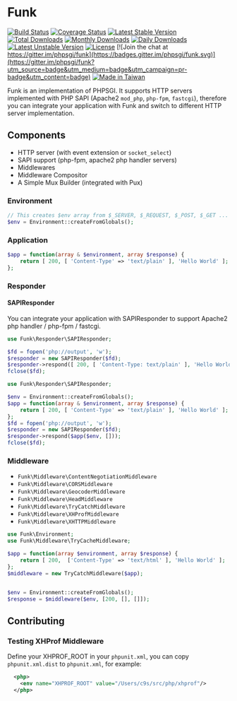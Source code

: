 # Funk

[![Build Status](https://travis-ci.org/phpsgi/Funk.svg?branch=master)](https://travis-ci.org/phpsgi/Funk)
[![Coverage Status](https://img.shields.io/coveralls/phpsgi/Funk.svg)](https://coveralls.io/r/phpsgi/Funk)
[![Latest Stable Version](https://poser.pugx.org/phpsgi/funk/v/stable.svg)](https://packagist.org/packages/phpsgi/funk) 
[![Total Downloads](https://poser.pugx.org/phpsgi/funk/downloads.svg)](https://packagist.org/packages/phpsgi/funk) 
[![Monthly Downloads](https://poser.pugx.org/phpsgi/funk/d/monthly)](https://packagist.org/packages/phpsgi/funk)
[![Daily Downloads](https://poser.pugx.org/phpsgi/funk/d/daily)](https://packagist.org/packages/phpsgi/funk)
[![Latest Unstable Version](https://poser.pugx.org/phpsgi/funk/v/unstable.svg)](https://packagist.org/packages/phpsgi/funk) 
[![License](https://poser.pugx.org/phpsgi/funk/license.svg)](https://packagist.org/packages/phpsgi/funk)
[![Join the chat at https://gitter.im/phpsgi/funk](https://badges.gitter.im/phpsgi/funk.svg)](https://gitter.im/phpsgi/funk?utm_source=badge&utm_medium=badge&utm_campaign=pr-badge&utm_content=badge)
[![Made in Taiwan](https://img.shields.io/badge/made%20in-taiwan-green.svg)](README.md)

Funk is an implementation of PHPSGI. It supports HTTP servers implemented with PHP SAPI (Apache2 `mod_php`, `php-fpm`, `fastcgi`), therefore you can integrate your application with Funk and switch to different HTTP server implementation.

## Components

- HTTP server (with event extension or `socket_select`)
- SAPI support (php-fpm, apache2 php handler servers)
- Middlewares
- Middleware Compositor
- A Simple Mux Builder (integrated with Pux)


### Environment

```php
// This creates $env array from $_SERVER, $_REQUEST, $_POST, $_GET ... 
$env = Environment::createFromGlobals();
```

### Application

```php
$app = function(array & $environment, array $response) {
    return [ 200, [ 'Content-Type' => 'text/plain' ], 'Hello World' ];
};
```


### Responder

#### SAPIResponder

You can integrate your application with SAPIResponder to support Apache2 php handler / php-fpm / fastcgi.

```php
use Funk\Responder\SAPIResponder;

$fd = fopen('php://output', 'w');
$responder = new SAPIResponder($fd);
$responder->respond([ 200, [ 'Content-Type: text/plain' ], 'Hello World' ]);
fclose($fd);
```


```php
use Funk\Responder\SAPIResponder;

$env = Environment::createFromGlobals();
$app = function(array & $environment, array $response) {
    return [ 200, [ 'Content-Type' => 'text/plain' ], 'Hello World' ];
};
$fd = fopen('php://output', 'w');
$responder = new SAPIResponder($fd);
$responder->respond($app($env, []));
fclose($fd);
```



### Middleware

- `Funk\Middleware\ContentNegotiationMiddleware`
- `Funk\Middleware\CORSMiddleware`
- `Funk\Middleware\GeocoderMiddleware`
- `Funk\Middleware\HeadMiddleware`
- `Funk\Middleware\TryCatchMiddleware`
- `Funk\Middleware\XHProfMiddleware`
- `Funk\Middleware\XHTTPMiddleware`


```php
use Funk\Environment;
use Funk\Middleware\TryCacheMiddleware;

$app = function(array $environment, array $response) {
    return [ 200,  ['Content-Type' => 'text/html' ], 'Hello World' ];
};
$middleware = new TryCatchMiddleware($app);


$env = Environment::createFromGlobals();
$response = $middleware($env, [200, [], []]);
```



## Contributing

### Testing XHProf Middleware


Define your XHPROF_ROOT in your `phpunit.xml`, you can copy `phpunit.xml.dist` to `phpunit.xml`,
for example:

```xml
  <php>
    <env name="XHPROF_ROOT" value="/Users/c9s/src/php/xhprof"/>
  </php>
```

